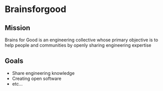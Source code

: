 # Brainsforgood

## Mission
Brains for Good is an engineering collective whose primary objective is to help people and communities by openly sharing engineering expertise

## Goals
- Share engineering knowledge
- Creating open software
- etc...